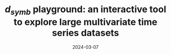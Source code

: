 ---
title: "$d_{symb}$ playground: an interactive tool to explore large multivariate time series datasets"
collection: talks
type: "Talk"
permalink: /talks/2024-03-07-ef
venue: "Entrepreneur First - Pitch Your Thesis: AI edition"
date: 2024-03-07
location: "Station F, Paris, France"
---
